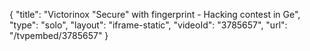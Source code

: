 {
    "title": "Victorinox \"Secure\" with fingerprint - Hacking contest in Ge",
    "type": "solo",
    "layout": "iframe-static",
    "videoId": "3785657",
    "url": "\/tvpembed\/3785657"
}